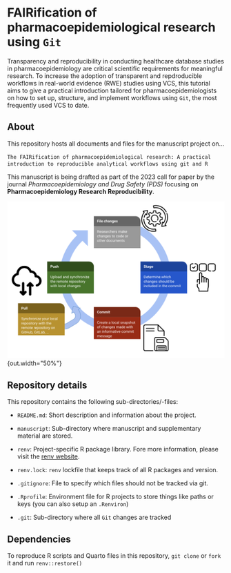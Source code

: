 # FAIRification of pharmacoepidemiological research using `Git`

Transparency and reproducibility in conducting healthcare database studies in pharmacoepidemiology are critical scientific requirements for meaningful research. To increase the adoption of transparent and repdroducible workflows in real-world evidence (RWE) studies using VCS, this tutorial aims to give a practical introduction tailored for pharmacoepidemiologists on how to set up, structure, and implement workflows using `Git`, the most frequently used VCS to date.

## About

This repository hosts all documents and files for the manuscript project on...

```
The FAIRification of pharmacoepidemiological research: A practical introduction to reproducible analytical workflows using git and R
```

This manuscript is being drafted as part of the 2023 call for paper by the journal *Pharmacoepidemiology and Drug Safety (PDS)* focusing on **Pharmacoepidemiology Research Reproducibility**.

![](figures/Figure_3_workflow.png){out.width="50%"}

## Repository details

This repository contains the following sub-directories/-files:

* `README.md`: Short description and information about the project. 

* `manuscript`: Sub-directory where manuscript and supplementary material are stored.

* `renv`: Project-specific R package library. Fore more information, please visit the [renv website](https://rstudio.github.io/renv/articles/renv.html).

* `renv.lock`: `renv` lockfile that keeps track of all R packages and version.

* `.gitignore`: File to specify which files should not be tracked via git.

* `.Rprofile`: Environment file for R projects to store things like paths or keys (you can also setup an `.Renviron`)

* `.git`: Sub-directory where all `Git` changes are tracked

## Dependencies

To reproduce R scripts and Quarto files in this repository, `git clone` or `fork` it and run `renv::restore()`

